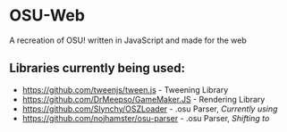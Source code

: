 # OSU-Web

A recreation of OSU! written in JavaScript and made for the web
  

## Libraries currently being used:
 - https://github.com/tweenjs/tween.js - Tweening Library
 - https://github.com/DrMeepso/GameMaker.JS - Rendering Library
 - https://github.com/Slynchy/OSZLoader - .osu Parser, *Currently using*
 - https://github.com/nojhamster/osu-parser - .osu Parser, *Shifting to*
